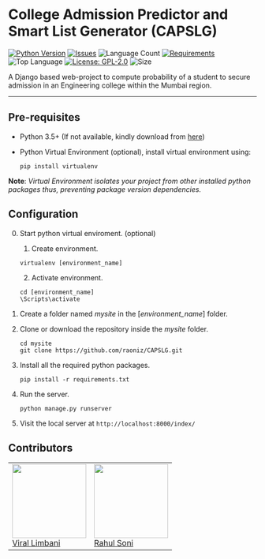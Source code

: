 # College Admission Predictor and Smart List Generator (CAPSLG)


[![Python Version](https://img.shields.io/pypi/pyversions/Django.svg?style=for-the-badge)](https://www.python.org/downloads/)
[![Issues](https://img.shields.io/github/issues/raoniz/CAPSLG.svg?style=for-the-badge)](https://github.com/raoniz/CAPSLG/issues)
![Language Count](https://img.shields.io/github/languages/count/raoniz/CAPSLG.svg?style=for-the-badge&color=orange)
[![Requirements](https://img.shields.io/requires/github/raoniz/CAPSLG.svg?style=for-the-badge)](https://github.com/raoniz/CAPSLG/blob/master/requirements.txt)
![Top Language](https://img.shields.io/github/languages/top/raoniz/CAPSLG.svg?style=for-the-badge&color=red)
[![License: GPL-2.0](https://img.shields.io/badge/License-GPL--3.0-success.svg?style=for-the-badge)](https://opensource.org/licenses/GPL-3.0)
![Size](https://img.shields.io/github/repo-size/raoniz/CAPSLG.svg?style=for-the-badge&color=yellow)



A Django based web-project to compute probability of a student to secure admission in an Engineering college within the Mumbai region.

----

## Pre-requisites

* Python 3.5+ (If not available, kindly download from [here](https://www.python.org/downloads/))
* Python Virtual Environment (optional), install virtual environment using:

  ```console
  pip install virtualenv
  ```

**Note**: *Virtual Environment isolates your project from other installed python packages thus, preventing package version dependencies.*

## Configuration

0. Start python virtual enviroment. (optional)
    1. Create environment.

      ```console
      virtualenv [environment_name]
      ```

    2. Activate environment.
  
      ```console
      cd [environment_name]      
      \Scripts\activate
      ```
1. Create a folder named *mysite* in the [*environment_name*] folder.
2. Clone or download the repository inside the *mysite* folder.

      ```console
      cd mysite
      git clone https://github.com/raoniz/CAPSLG.git
      ```
       
3. Install all the required python packages.

      ```console
      pip install -r requirements.txt
      ```
      
4. Run the server.
      ```console
      python manage.py runserver
      ```

5. Visit the local server at `http://localhost:8000/index/`

## Contributors

<table>
    <td>
        <a href="https://github.com/Vir-al">
            <img src="https://github.com/Vir-al.png" height=150px width=150px><br>
            Viral Limbani
        </a>
    </td>
    <td>
        <a href="https://github.com/raoniz">
            <img src="https://github.com/raoniz.png" height=150px width=150px><br>
            Rahul Soni
        </a>
    </td>
</table>